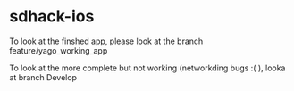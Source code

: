 # sdhack-ios

To look at the finshed app, please look at the branch feature/yago_working_app

To look at the more complete but not working (networkding bugs :( ), looka at branch Develop
